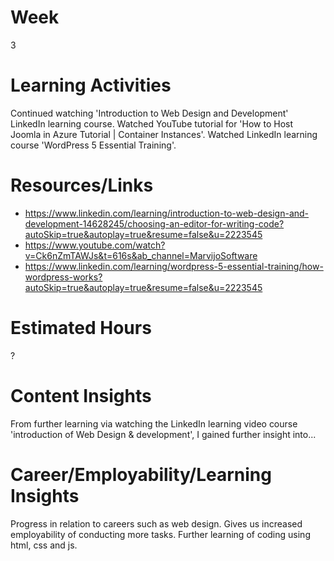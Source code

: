 # Week
3
# Learning Activities
Continued watching 'Introduction to Web Design and Development' LinkedIn learning course.
Watched YouTube tutorial for 'How to Host Joomla in Azure Tutorial | Container Instances'.
Watched LinkedIn learning course 'WordPress 5 Essential Training'.

# Resources/Links
 - https://www.linkedin.com/learning/introduction-to-web-design-and-development-14628245/choosing-an-editor-for-writing-code?autoSkip=true&autoplay=true&resume=false&u=2223545
 - https://www.youtube.com/watch?v=Ck6nZmTAWJs&t=616s&ab_channel=MarvijoSoftware
 - https://www.linkedin.com/learning/wordpress-5-essential-training/how-wordpress-works?autoSkip=true&autoplay=true&resume=false&u=2223545
# Estimated Hours
?
# Content Insights
From further learning via watching the LinkedIn learning video course 'introduction of Web Design & development', I gained further insight into... 
# Career/Employability/Learning Insights
Progress in relation to careers such as web design. Gives us increased employability of conducting more tasks. Further learning of coding using html, css and js.